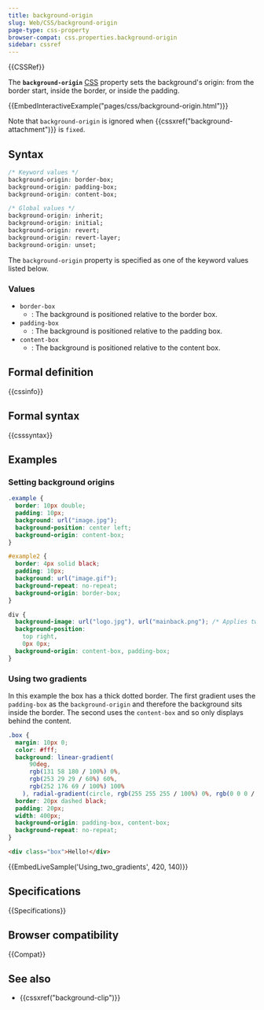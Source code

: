 ```yaml
---
title: background-origin
slug: Web/CSS/background-origin
page-type: css-property
browser-compat: css.properties.background-origin
sidebar: cssref
---
```


{{CSSRef}}

The **`background-origin`** [CSS](/en-US/docs/Web/CSS) property sets the background's origin: from the border start, inside the border, or inside the padding.

{{EmbedInteractiveExample("pages/css/background-origin.html")}}

Note that `background-origin` is ignored when {{cssxref("background-attachment")}} is `fixed`.

## Syntax

```css
/* Keyword values */
background-origin: border-box;
background-origin: padding-box;
background-origin: content-box;

/* Global values */
background-origin: inherit;
background-origin: initial;
background-origin: revert;
background-origin: revert-layer;
background-origin: unset;
```

The `background-origin` property is specified as one of the keyword values listed below.

### Values

- `border-box`
  - : The background is positioned relative to the border box.
- `padding-box`
  - : The background is positioned relative to the padding box.
- `content-box`
  - : The background is positioned relative to the content box.

## Formal definition

{{cssinfo}}

## Formal syntax

{{csssyntax}}

## Examples

### Setting background origins

```css
.example {
  border: 10px double;
  padding: 10px;
  background: url("image.jpg");
  background-position: center left;
  background-origin: content-box;
}
```

```css
#example2 {
  border: 4px solid black;
  padding: 10px;
  background: url("image.gif");
  background-repeat: no-repeat;
  background-origin: border-box;
}
```

```css
div {
  background-image: url("logo.jpg"), url("mainback.png"); /* Applies two images to the background */
  background-position:
    top right,
    0px 0px;
  background-origin: content-box, padding-box;
}
```

### Using two gradients

In this example the box has a thick dotted border. The first gradient uses the `padding-box` as the `background-origin` and therefore the background sits inside the border. The second uses the `content-box` and so only displays behind the content.

```css
.box {
  margin: 10px 0;
  color: #fff;
  background: linear-gradient(
      90deg,
      rgb(131 58 180 / 100%) 0%,
      rgb(253 29 29 / 60%) 60%,
      rgb(252 176 69 / 100%) 100%
    ), radial-gradient(circle, rgb(255 255 255 / 100%) 0%, rgb(0 0 0 / 100%) 28%);
  border: 20px dashed black;
  padding: 20px;
  width: 400px;
  background-origin: padding-box, content-box;
  background-repeat: no-repeat;
}
```

```html
<div class="box">Hello!</div>
```

{{EmbedLiveSample('Using_two_gradients', 420, 140)}}

## Specifications

{{Specifications}}

## Browser compatibility

{{Compat}}

## See also

- {{cssxref("background-clip")}}
